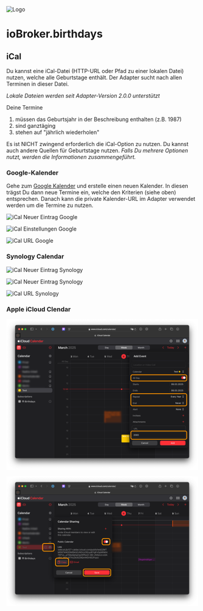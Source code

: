 ![Logo](../../admin/birthdays.png)

# ioBroker.birthdays

## iCal

Du kannst eine iCal-Datei (HTTP-URL oder Pfad zu einer lokalen Datei) nutzen, welche alle Geburtstage enthält. Der Adapter sucht nach allen Terminen in dieser Datei.

_Lokale Dateien werden seit Adapter-Version 2.0.0 unterstützt_

Deine Termine

1. müssen das Geburtsjahr in der Beschreibung enthalten (z.B. 1987)
2. sind ganztäging
3. stehen auf "jährlich wiederholen"

Es ist NICHT zwingend erforderlich die iCal-Option zu nutzen. Du kannst auch andere Quellen für Geburtstage nutzen. _Falls Du mehrere Optionen nutzt, werden die Informationen zusammengeführt._

### Google-Kalender

Gehe zum [Google Kalender](http://calendar.google.com/) und erstelle einen neuen Kalender. In diesen trägst Du dann neue Termine ein, welche den Kriterien (siehe oben) entsprechen. Danach kann die private Kalender-URL im Adapter verwendet werden um die Termine zu nutzen.

![iCal Neuer Eintrag Google](./img/ical-google-new.png)

![iCal Einstellungen Google](./img/ical-google-settings.png)

![iCal URL Google](./img/ical-google-url.png)

### Synology Calendar

![iCal Neuer Eintrag Synology](./img/ical-synology-new.png)

![iCal Neuer Eintrag Synology](./img/ical-synology-new-r.png)

![iCal URL Synology](./img/ical-synology-url.png)

### Apple iCloud Clendar

![iCal New Event iCloud](./img/ical-icloud-new.png)

![iCal Settings iCloud](./img/ical-icloud-url.png)
